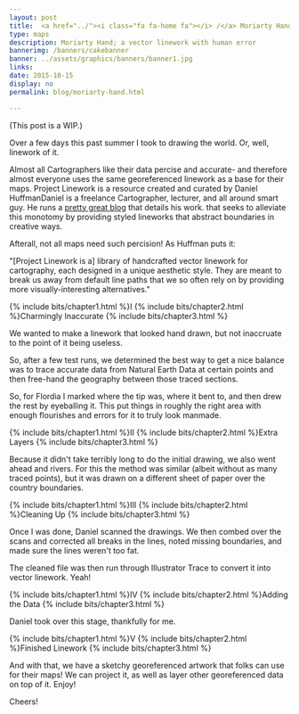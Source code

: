 ```yaml
---
layout: post
title:  <a href="../"><i class="fa fa-home fa"></i> /</a> Moriarty Hand
type: maps
description: Moriarty Hand; a vector linework with human error
bannerimg: /banners/cakebanner
banner: ../assets/graphics/banners/banner1.jpg
links:
date: 2015-10-15
display: no
permalink: blog/moriarty-hand.html

---
```


(This post is a WIP.)

Over a few days this past summer I took to drawing the world. Or, well, linework of it.

Almost all Cartographers like their data percise and accurate- and therefore almost everyone uses the same georeferenced linework as a base for their maps. Project Linework is a resource created and curated by <span class="tooltip">Daniel Huffman<i class="fa fa-info-circle fa"></i><span class="tooltiptext">Daniel is a freelance Cartographer, lecturer, and all around smart guy. He runs a <a href="https://somethingaboutmaps.wordpress.com" target="_blank">pretty great blog</a> that details his work.</span></span> that seeks to alleviate this monotomy by providing styled lineworks that abstract boundaries in creative ways.


Afterall, not all maps need such percision! As Huffman puts it:

"[Project Linework is a] library of handcrafted vector linework for cartography, each designed in a unique aesthetic style. They are meant to break us away from default line paths that we so often rely on by providing more visually-interesting alternatives."

{% include bits/chapter1.html %}I
{% include bits/chapter2.html %}Charmingly Inaccurate
{% include bits/chapter3.html %}

We wanted to make a linework that looked hand drawn, but not inaccruate to the point of it being useless. 

So, after a few test runs, we determined the best way to get a nice balance was to trace accurate data from Natural Earth Data at certain points and then free-hand the geography between those traced sections.

So, for Flordia I marked where the tip was, where it bent to, and then drew the rest by eyeballing it. This put things in roughly the right area with enough flourishes and errors for it to truly look manmade.

{% include bits/chapter1.html %}II
{% include bits/chapter2.html %}Extra Layers
{% include bits/chapter3.html %}

Because it didn't take terribly long to do the initial drawing, we also went ahead and rivers. For this the method was similar (albeit without as many traced points), but it was drawn on a different sheet of paper over the country boundaries.

{% include bits/chapter1.html %}III
{% include bits/chapter2.html %}Cleaning Up
{% include bits/chapter3.html %}

Once I was done, Daniel scanned the drawings. We then combed over the scans and corrected all breaks in the lines, noted missing boundaries, and made sure the lines weren't too fat.

The cleaned file was then run through Illustrator Trace to convert it into vector linework. Yeah!

{% include bits/chapter1.html %}IV
{% include bits/chapter2.html %}Adding the Data
{% include bits/chapter3.html %}

Daniel took over this stage, thankfully for me. 

{% include bits/chapter1.html %}V
{% include bits/chapter2.html %}Finished Linework
{% include bits/chapter3.html %}

And with that, we have a sketchy georeferenced artwork that folks can use for their maps! We can project it, as well as layer other georeferenced data on top of it. Enjoy!

Cheers!